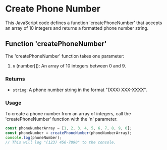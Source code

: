 # Create Phone Number

This JavaScript code defines a function 'createPhoneNumber' that accepts an array of 10 integers and returns a formatted phone number string.

## Function 'createPhoneNumber'

The 'createPhoneNumber' function takes one parameter:

1. `n` (number[]): An array of 10 integers between 0 and 9.

### Returns

- `string`: A phone number string in the format "(XXX) XXX-XXXX".

### Usage

To create a phone number from an array of integers, call the 'createPhoneNumber' function with the 'n' parameter.

```javascript
const phoneNumberArray = [1, 2, 3, 4, 5, 6, 7, 8, 9, 0];
const phoneNumber = createPhoneNumber(phoneNumberArray);
console.log(phoneNumber);
// This will log "(123) 456-7890" to the console.
